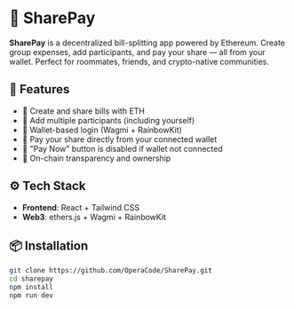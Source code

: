 # 💸 SharePay

**SharePay** is a decentralized bill-splitting app powered by Ethereum. Create group expenses, add participants, and pay your share — all from your wallet. Perfect for roommates, friends, and crypto-native communities.

## 🚀 Features

- 🧾 Create and share bills with ETH
- 👥 Add multiple participants (including yourself)
- 🔗 Wallet-based login (Wagmi + RainbowKit)
- 🦄 Pay your share directly from your connected wallet
- 🚫 "Pay Now" button is disabled if wallet not connected
- 🔐 On-chain transparency and ownership

## ⚙️ Tech Stack

- **Frontend**: React + Tailwind CSS
- **Web3**: ethers.js + Wagmi + RainbowKit


## 📦 Installation

```bash
git clone https://github.com/OperaCode/SharePay.git
cd sharepay
npm install
npm run dev
